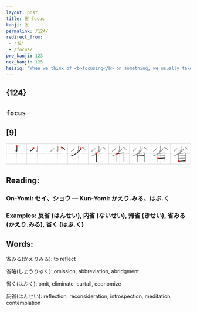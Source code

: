 ```yaml
---
layout: post
title: 省 focus
kanji: 省
permalink: /124/
redirect_from:
 - /省/
 - /focus/
pre_kanji: 123
nex_kanji: 125
heisig: "When we think of <b>focusing</b> on something, we usually take it in a metaphorical sense, though the literal sense is not far behind. It means to block out what is nonessential in order to fix our <i>eye</i> on a <i>few</i> important matters. The kanji suggests picking up a <i>few</i> things and holding them before one's <i>eye</i> in order to <b>focus</b> on them better."
---
```


## {124}

## `focus`

## [9]

<div class="stroke"><img src="../images/E79C81.png" /></div>

## Reading:

### On-Yomi: セイ、ショウ &mdash; Kun-Yomi: かえり.みる、はぶ.く

### Examples: 反省 (はんせい), 内省 (ないせい), 帰省 (きせい), 省みる (かえり.みる), 省く (はぶ.く)

## Words:

省みる(かえりみる): to reflect

省略(しょうりゃく): omission, abbreviation, abridgment

省く(はぶく): omit, eliminate, curtail, economize

反省(はんせい): reflection, reconsideration, introspection, meditation, contemplation
